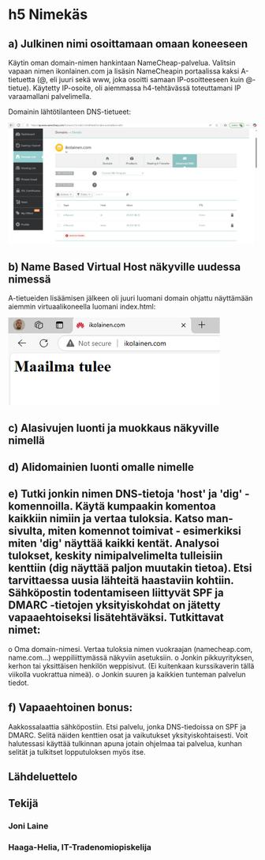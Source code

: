 # h5 Nimekäs

## 	a) Julkinen nimi osoittamaan omaan koneeseen

Käytin oman domain-nimen hankintaan NameCheap-palvelua. Valitsin vapaan nimen ikonlainen.com ja lisäsin NameCheapin portaalissa kaksi A-tietuetta (@, eli juuri sekä www, joka osoitti samaan IP-osoitteeseen kuin @-tietue). Käytetty IP-osoite, oli aiemmassa h4-tehtävässä toteuttamani IP varaamallani palvelimella.

Domainin lähtötilanteen DNS-tietueet:

![Add file: Upload](h5_Kuva1.png)

## b) Name Based Virtual Host näkyville uudessa nimessä

A-tietueiden lisäämisen jälkeen oli juuri luomani domain ohjattu näyttämään aiemmin virtuaalikoneella luomani index.html:

![Add file: Upload](h5_Kuva2.png)

## c) Alasivujen luonti ja muokkaus näkyville nimellä

## d) Alidomainien luonti omalle nimelle

## e) Tutki jonkin nimen DNS-tietoja 'host' ja 'dig' -komennoilla. Käytä kumpaakin komentoa kaikkiin nimiin ja vertaa tuloksia. Katso man-sivulta, miten komennot toimivat - esimerkiksi miten 'dig' näyttää kaikki kentät. Analysoi tulokset, keskity nimipalvelimelta tulleisiin kenttiin (dig näyttää paljon muutakin tietoa). Etsi tarvittaessa uusia lähteitä haastaviin kohtiin. Sähköpostin todentamiseen liittyvät SPF ja DMARC -tietojen yksityiskohdat on jätetty vapaaehtoiseksi lisätehtäväksi. Tutkittavat nimet:

o	Oma domain-nimesi. Vertaa tuloksia nimen vuokraajan (namecheap.com, name.com...) weppiliittymässä näkyviin asetuksiin.
o	Jonkin pikkuyrityksen, kerhon tai yksittäisen henkilön weppisivut. (Ei kuitenkaan kurssikaverin tällä viikolla vuokrattua nimeä).
o	Jonkin suuren ja kaikkien tunteman palvelun tiedot.

##  f) Vapaaehtoinen bonus: 

Aakkossalaattia sähköpostiin. Etsi palvelu, jonka DNS-tiedoissa on SPF ja DMARC.
Selitä näiden kenttien osat ja vaikutukset yksityiskohtaisesti. Voit halutessasi käyttää tulkinnan apuna jotain ohjelmaa tai palvelua, kunhan selität ja tulkitset lopputuloksen myös itse.


## Lähdeluettelo


## Tekijä

### Joni Laine

### Haaga-Helia, IT-Tradenomiopiskelija

